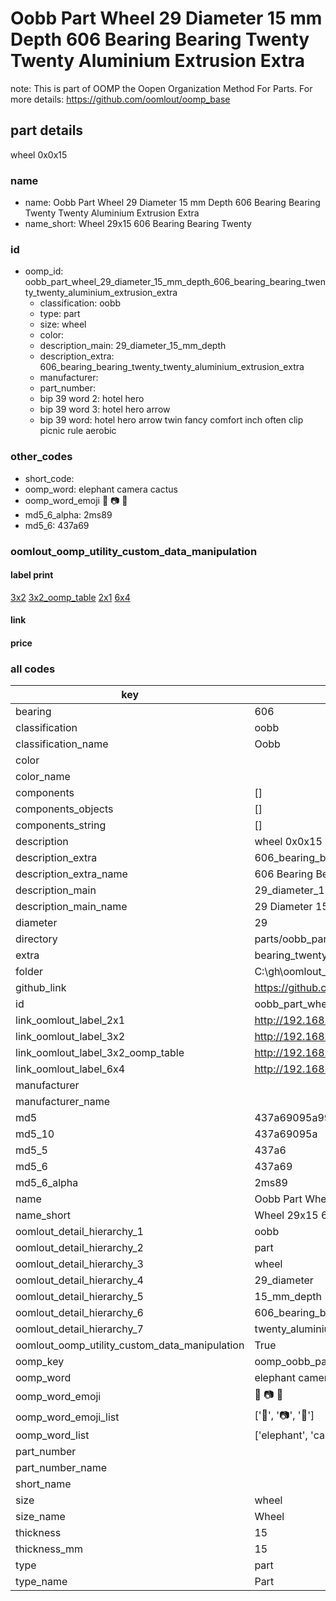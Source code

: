 # Oobb Part Wheel 29 Diameter 15 mm Depth 606 Bearing Bearing Twenty Twenty Aluminium Extrusion Extra  

note: This is part of OOMP the Oopen Organization Method For Parts. For more details: https://github.com/oomlout/oomp_base

##  part details
  



wheel 0x0x15



### name
* name: Oobb Part Wheel 29 Diameter 15 mm Depth 606 Bearing Bearing Twenty Twenty Aluminium Extrusion Extra
* name_short: Wheel 29x15 606 Bearing Bearing Twenty
### id
* oomp_id: oobb_part_wheel_29_diameter_15_mm_depth_606_bearing_bearing_twenty_twenty_aluminium_extrusion_extra
  * classification: oobb
  * type: part
  * size: wheel
  * color: 
  * description_main: 29_diameter_15_mm_depth
  * description_extra: 606_bearing_bearing_twenty_twenty_aluminium_extrusion_extra
  * manufacturer: 
  * part_number: 
  * bip 39 word 2: hotel hero
  * bip 39 word 3: hotel hero arrow
  * bip 39 word: hotel hero arrow twin fancy comfort inch often clip picnic rule aerobic

### other_codes
* short_code: 
* oomp_word: elephant camera cactus
* oomp_word_emoji :elephant: :camera: :cactus:
* md5_6_alpha: 2ms89
* md5_6: 437a69






### oomlout_oomp_utility_custom_data_manipulation
#### label print
[3x2](http://192.168.1.245:1112/?label=oomp%202ms89)
[3x2_oomp_table](http://192.168.1.108:1112/?label=oomp%202ms89)
[2x1](http://192.168.1.242:1112/?label=oomp%202ms89)
[6x4](http://192.168.1.55:1112/?label=oomp%202ms89)    

#### link

                              

#### price







### all codes 
| key | value |  
| --- | --- |  
| bearing | 606 |  
| classification | oobb |  
| classification_name | Oobb |  
| color |  |  
| color_name |  |  
| components | [] |  
| components_objects | [] |  
| components_string | [] |  
| description | wheel 0x0x15 |  
| description_extra | 606_bearing_bearing_twenty_twenty_aluminium_extrusion_extra |  
| description_extra_name | 606 Bearing Bearing Twenty Twenty Aluminium Extrusion Extra |  
| description_main | 29_diameter_15_mm_depth |  
| description_main_name | 29 Diameter 15 mm Depth |  
| diameter | 29 |  
| directory | parts/oobb_part_wheel_29_diameter_15_mm_depth_606_bearing_bearing_twenty_twenty_aluminium_extrusion_extra |  
| extra | bearing_twenty_twenty_aluminium_extrusion |  
| folder | C:\gh\oomlout_oobb_version_4_generated_parts\parts\oobb_part_wheel_29_diameter_15_mm_depth_606_bearing_bearing_twenty_twenty_aluminium_extrusion_extra |  
| github_link | https://github.com/oomlout/oomlout_oomp_part_src/tree/main/parts/oobb_part_wheel_29_diameter_15_mm_depth_606_bearing_bearing_twenty_twenty_aluminium_extrusion_extra |  
| id | oobb_part_wheel_29_diameter_15_mm_depth_606_bearing_bearing_twenty_twenty_aluminium_extrusion_extra |  
| link_oomlout_label_2x1 | http://192.168.1.242:1112/?label=oomp%202ms89 |  
| link_oomlout_label_3x2 | http://192.168.1.245:1112/?label=oomp%202ms89 |  
| link_oomlout_label_3x2_oomp_table | http://192.168.1.108:1112/?label=oomp%202ms89 |  
| link_oomlout_label_6x4 | http://192.168.1.55:1112/?label=oomp%202ms89 |  
| manufacturer |  |  
| manufacturer_name |  |  
| md5 | 437a69095a99ae48b8a97eb6195ad371 |  
| md5_10 | 437a69095a |  
| md5_5 | 437a6 |  
| md5_6 | 437a69 |  
| md5_6_alpha | 2ms89 |  
| name | Oobb Part Wheel 29 Diameter 15 mm Depth 606 Bearing Bearing Twenty Twenty Aluminium Extrusion Extra |  
| name_short | Wheel 29x15 606 Bearing Bearing Twenty |  
| oomlout_detail_hierarchy_1 | oobb |  
| oomlout_detail_hierarchy_2 | part |  
| oomlout_detail_hierarchy_3 | wheel |  
| oomlout_detail_hierarchy_4 | 29_diameter |  
| oomlout_detail_hierarchy_5 | 15_mm_depth |  
| oomlout_detail_hierarchy_6 | 606_bearing_bearing_twenty |  
| oomlout_detail_hierarchy_7 | twenty_aluminium_extrusion_extra |  
| oomlout_oomp_utility_custom_data_manipulation | True |  
| oomp_key | oomp_oobb_part_wheel_29_diameter_15_mm_depth_606_bearing_bearing_twenty_twenty_aluminium_extrusion_extra |  
| oomp_word | elephant camera cactus |  
| oomp_word_emoji | :elephant: :camera: :cactus: |  
| oomp_word_emoji_list | [':elephant:', ':camera:', ':cactus:'] |  
| oomp_word_list | ['elephant', 'camera', 'cactus'] |  
| part_number |  |  
| part_number_name |  |  
| short_name |  |  
| size | wheel |  
| size_name | Wheel |  
| thickness | 15 |  
| thickness_mm | 15 |  
| type | part |  
| type_name | Part |  
